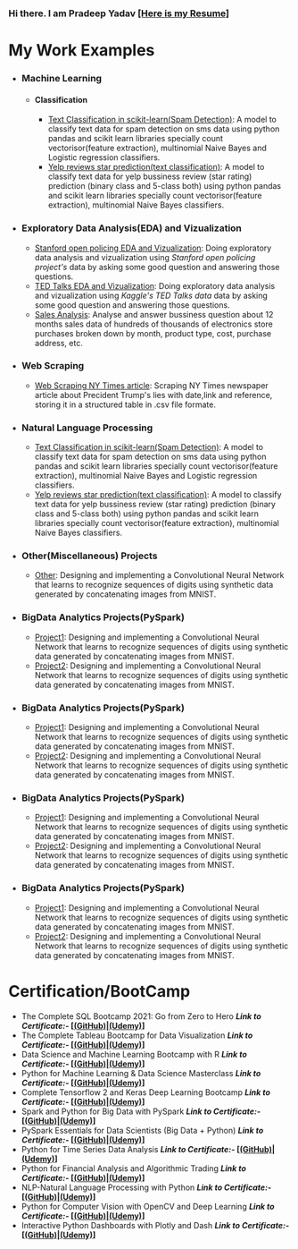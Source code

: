 ### Hi there. I am Pradeep Yadav [[Here is my Resume]](https://github.com/pradeep-dsml/My_Resume/blob/main/Pradeep_dataAnalyst-Scientist_resumeB.pdf)

<!--

**pradeep-dsml/pradeep-dsml** is a ✨ _special_ ✨ repository because its `README.md` (this file) appears on your GitHub profile.

-->

# My Work Examples 
<!--
## Deployment on cloud Services

- [ML model(WebApp)deployed on Heroku](link)
- [ML model(WebApp)deployed on Streamlit Share](https://share.streamlit.io/)
- [ML model(WebApp)deployed on Google Cloud Platform(GCP)](link)
- [ML model(WebApp)deployed on Amazon EC2](link)
- [ML model(WebApp)deployed on Microsoft Azure](link)
 -->


- ### Machine Learning

	- #### Classification
		- [Text Classification in scikit-learn(Spam Detection)](https://github.com/pradeep-dsml/text-classification/tree/main/spam%20detection):  A model to classify text data for spam detection on sms data using python pandas and scikit learn libraries specially count vectorisor(feature extraction), multinomial Naive Bayes and Logistic regression classifiers.
		- [Yelp reviews star prediction(text classification)](https://github.com/pradeep-dsml/text-classification/tree/main/yelp%20review):  A model to classify text data for yelp bussiness review (star rating) prediction (binary class and 5-class both) using python pandas and scikit learn libraries specially count vectorisor(feature extraction), multinomial Naive Bayes classifiers.
<!--
	- #### Regression
		- [Predicting Boston Housing Prices](link): A model to predict the value of a given house in the Boston real estate market using various statistical analysis tools. Identified the best price that a client can sell their house utilizing machine learning.
		
	
	- [Unsupervised Learning: Creating Customer Segments](link): Analyzing a dataset containing data on various customers' annual spending amounts (reported in monetary units) of diverse product categories for discovering internal structure, patterns and knowledge.
	- [Reinforcement Learning: Training a Smartcab to Drive](link): Creating an optimized Q-Learning driving agent that will navigate a Smartcab through its environment towards a goal.
-->
<!--
	
- ### Deep Learning
	- #### Artificial Neural Neural Network(ANN/DNN)
		- [Deep Learning: Digit Sequence Recognition using CNNs](link):  Designing and implementing a Convolutional Neural Network that learns to recognize sequences of digits using synthetic data generated by concatenating images from MNIST.
	- #### Convolutional Neural Network(CNN)
		- [Deep Learning: Digit Sequence Recognition using CNNs](link):  Designing and implementing a Convolutional Neural Network that learns to recognize sequences of digits using synthetic data generated by concatenating images from MNIST.
	- #### Recurrent Neural Network(RNN)
		- [Deep Learning: Digit Sequence Recognition using CNNs](link):  Designing and implementing a Convolutional Neural Network that learns to recognize sequences of digits using synthetic data generated by concatenating images from MNIST.
 
 -->	
		
- ### Exploratory Data Analysis(EDA) and Vizualization
	- [Stanford open policing EDA and Vizualization](https://github.com/pradeep-dsml/EDA/tree/main/Stanford%20open%20policing):  Doing exploratory data analysis and vizualization using _Stanford open policing project's_ data by asking some good question and answering those questions.
	- [TED Talks EDA and Vizualization](https://github.com/pradeep-dsml/EDA/tree/main/TED%20Talks):  Doing exploratory data analysis and vizualization using _Kaggle's TED Talks data_ data by asking some good question and answering those questions.
	- [Sales Analysis](https://github.com/pradeep-dsml/EDA/tree/main/Sales%20Analysis): Analyse and answer bussiness question about 12 months  sales data of hundreds of thousands of electronics store purchases broken down by month, product type, cost, purchase address, etc.
	

- ### Web Scraping
	- [Web Scraping NY Times article](https://github.com/pradeep-dsml/Web-Scraping/tree/main/Web%20Scraping%20NY%20Times):  Scraping NY Times newspaper article about Precident Trump's lies with date,link and reference, storing it in a structured table in .csv file formate.

- ### Natural Language Processing
	- [Text Classification in scikit-learn(Spam Detection)](https://github.com/pradeep-dsml/text-classification/tree/main/spam%20detection):  A model to classify text data for spam detection on sms data using python pandas and scikit learn libraries specially count vectorisor(feature extraction), multinomial Naive Bayes and Logistic regression classifiers.
	- [Yelp reviews star prediction(text classification)](https://github.com/pradeep-dsml/text-classification/tree/main/yelp%20review):  A model to classify text data for yelp bussiness review (star rating) prediction (binary class and 5-class both) using python pandas and scikit learn libraries specially count vectorisor(feature extraction), multinomial Naive Bayes classifiers.

<!--
- ### Optimization Projects

	- #### Linear Programming
		- [Transportation Problem](Link):  A model to classify text data for spam detection on sms data using python pandas and scikit learn libraries specially count vectorisor(feature extraction), multinomial Naive Bayes and Logistic regression classifiers.

	- #### Dynamic Programming
		- [Coin Change Problem](link):  A model to classify text data for spam detection on sms data using python pandas and scikit learn libraries specially count vectorisor(feature extraction), multinomial Naive Bayes and Logistic regression classifiers.
-->
	
- ### Other(Miscellaneous) Projects
	- [Other](link):  Designing and implementing a Convolutional Neural Network that learns to recognize sequences of digits using synthetic data generated by concatenating images from MNIST.

- ### BigData Analytics Projects(PySpark)
	- [Project1](link):  Designing and implementing a Convolutional Neural Network that learns to recognize sequences of digits using synthetic data generated by concatenating images from MNIST.
	- [Project2](link):  Designing and implementing a Convolutional Neural Network that learns to recognize sequences of digits using synthetic data generated by concatenating images from MNIST.

- ### BigData Analytics Projects(PySpark)
	- [Project1](link):  Designing and implementing a Convolutional Neural Network that learns to recognize sequences of digits using synthetic data generated by concatenating images from MNIST.
	- [Project2](link):  Designing and implementing a Convolutional Neural Network that learns to recognize sequences of digits using synthetic data generated by concatenating images from MNIST.

- ### BigData Analytics Projects(PySpark)
	- [Project1](link):  Designing and implementing a Convolutional Neural Network that learns to recognize sequences of digits using synthetic data generated by concatenating images from MNIST.
	- [Project2](link):  Designing and implementing a Convolutional Neural Network that learns to recognize sequences of digits using synthetic data generated by concatenating images from MNIST.

- ### BigData Analytics Projects(PySpark)
	- [Project1](link):  Designing and implementing a Convolutional Neural Network that learns to recognize sequences of digits using synthetic data generated by concatenating images from MNIST.
	- [Project2](link):  Designing and implementing a Convolutional Neural Network that learns to recognize sequences of digits using synthetic data generated by concatenating images from MNIST.


# Certification/BootCamp

 - The Complete SQL Bootcamp 2021: Go from Zero to Hero       **_Link to Certificate:-_ [[(GitHub)](https://github.com/pradeep-dsml/My_Certification/blob/main/SQL%20Certificate(pdf).pdf)|[(Udemy)](https://www.udemy.com/certificate/UC-2b32afcf-7eca-4222-9efd-d83c4cc4c0ce/)]**
 - The Complete Tableau Bootcamp for Data Visualization       **_Link to Certificate:-_ [[(GitHub)](https://github.com/pradeep-dsml/My_Certification/blob/main/Tableau%20Certificate(pdf).pdf)|[(Udemy)](https://www.udemy.com/certificate/UC-679f7879-9ebd-42db-a3f5-e5cf7bfed88d/)]**
 - Data Science and Machine Learning Bootcamp with R          **_Link to Certificate:-_ [[(GitHub)](https://github.com/pradeep-dsml/My_Certification/blob/main/DS_ML%20in%20R%20Certificate(pdf).pdf)|[(Udemy)](https://www.udemy.com/certificate/UC-b311e2c1-16a2-4e64-a75e-e64e0661a337/)]**
 - Python for Machine Learning & Data Science Masterclass     **_Link to Certificate:-_ [[(GitHub)](https://github.com/pradeep-dsml/My_Certification/blob/main/Python%20DS_ML%20Certificate(pdf).pdf)|[(Udemy)](https://www.udemy.com/certificate/UC-92fb0eb2-a26c-4b3c-8a69-70d259067abe/)]**
 - Complete Tensorflow 2 and Keras Deep Learning Bootcamp     **_Link to Certificate:-_ [[(GitHub)](https://github.com/pradeep-dsml/My_Certification/blob/main/TensorFlow2_Keras%20Certificate(pdf).pdf)|[(Udemy)](https://www.udemy.com/certificate/UC-588790cd-b513-4815-8d40-cbac716a7bd7/)]**
 - Spark and Python for Big Data with PySpark                 **_Link to Certificate:-_ [[(GitHub)](https://github.com/pradeep-dsml/My_Certification/blob/main/PySpark_BigData%20Certificate(pdf).pdf)|[(Udemy)](https://www.udemy.com/certificate/UC-642c0722-af01-4e86-8693-b6d3c25379e0/)]**
 - PySpark Essentials for Data Scientists (Big Data + Python) **_Link to Certificate:-_ [[(GitHub)](https://github.com/pradeep-dsml/My_Certification/blob/main/PySpark%20Essentials%20Certificate(pdf).pdf)|[(Udemy)](https://www.udemy.com/certificate/UC-db14dc2a-618d-4bbb-b13b-441d1751e0a6/)]**
 - Python for Time Series Data Analysis                       **_Link to Certificate:-_ [[(GitHub)](https://github.com/pradeep-dsml/My_Certification/blob/main/Time%20Series%20Analysis%20Certificate(pdf).pdf)|[(Udemy)](https://www.udemy.com/certificate/UC-edb23ae2-ead1-4fa7-987d-900cf94d72eb/)]**
 - Python for Financial Analysis and Algorithmic Trading      **_Link to Certificate:-_ [[(GitHub)](https://github.com/pradeep-dsml/My_Certification/blob/main/Financial%20Analysis%20Algo%20Trading%20Certificate(pdf).pdf)|[(Udemy)](https://www.udemy.com/certificate/UC-dbd2d644-cc0e-4cc4-aff6-88f8c107dffe/)]**
 - NLP-Natural Language Processing with Python                **_Link to Certificate:-_ [[(GitHub)]()|[(Udemy)]()]**
 - Python for Computer Vision with OpenCV and Deep Learning   **_Link to Certificate:-_ [[(GitHub)]()|[(Udemy)]()]**
 - Interactive Python Dashboards with Plotly and Dash         **_Link to Certificate:-_ [[(GitHub)]()|[(Udemy)]()]**
 

